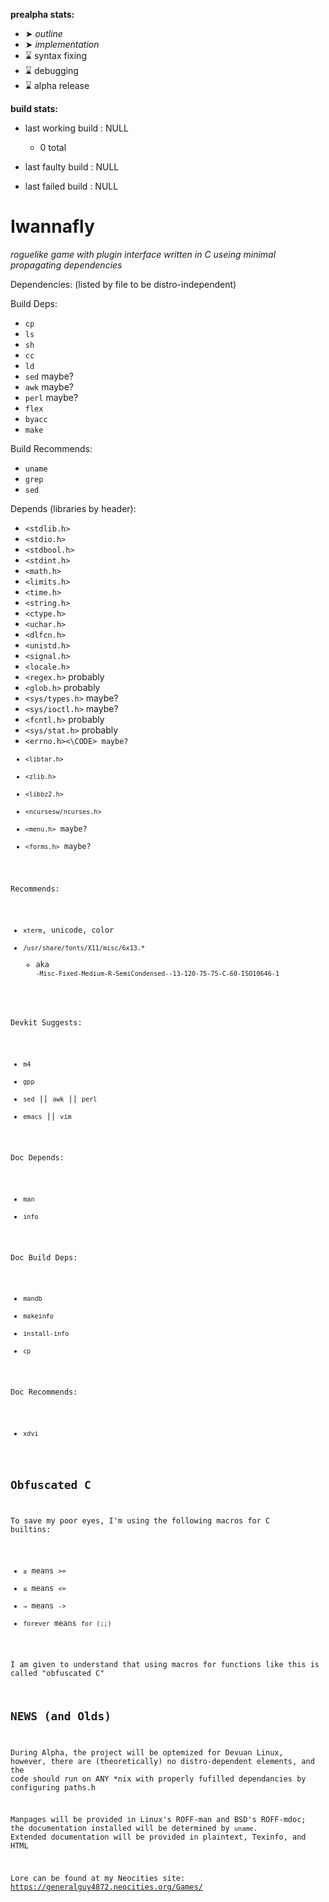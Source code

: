 **prealpha stats:**
- ➤ *outline*
- ➤ *implementation*
- ⌛ syntax fixing
- ⌛ debugging
- ⌛ alpha release

**build stats:**
- last working build : NULL
	- 0 total

- last faulty build : NULL
- last failed build : NULL

Iwannafly
=========
*roguelike game with plugin interface written in C useing minimal propagating dependencies*

Dependencies:
(listed by file to be distro-independent)

Build Deps:
- <CODE>cp</CODE>
- <CODE>ls</CODE>
- <CODE>sh</CODE>
- <CODE>cc</CODE>
- <CODE>ld</CODE>
- <CODE>sed</CODE> maybe?
- <CODE>awk</CODE> maybe?
- <CODE>perl</CODE> maybe?
- <CODE>flex</CODE>
- <CODE>byacc</CODE>
- <CODE>make</CODE>

Build Recommends:
- <CODE>uname</CODE>
- <CODE>grep</CODE>
- <CODE>sed</CODE>

Depends (libraries by header):
- <CODE>\<stdlib.h\></CODE>
- <CODE>\<stdio.h\></CODE>
- <CODE>\<stdbool.h\></CODE>
- <CODE>\<stdint.h\></CODE>
- <CODE>\<math.h\></CODE>
- <CODE>\<limits.h\></CODE>
- <CODE>\<time.h\></CODE>
- <CODE>\<string.h\></CODE>
- <CODE>\<ctype.h\></CODE>
- <CODE>\<uchar.h\></CODE>
- <CODE>\<dlfcn.h\></CODE>
- <CODE>\<unistd.h\></CODE>
- <CODE>\<signal.h\></CODE>
- <CODE>\<locale.h\></CODE>
- <CODE>\<regex.h\></CODE> probably
- <CODE>\<glob.h\></CODE> probably
- <CODE>\<sys/types.h\></CODE> maybe?
- <CODE>\<sys/ioctl.h\></CODE> maybe?
- <CODE>\<fcntl.h\></CODE> probably
- <CODE>\<sys/stat.h\></CODE> probably
- <CODE>\<errno.h\><\CODE> maybe?
- <CODE>\<libtar.h\></CODE>
- <CODE>\<zlib.h\></CODE>
- <CODE>\<libbz2.h\></CODE>
- <CODE>\<ncursesw/ncurses.h\></CODE>
- <CODE>\<menu.h\></CODE> maybe?
- <CODE>\<forms.h\></CODE> maybe?

Recommends:
- <CODE>xterm</CODE>, unicode, color
- <CODE>/usr/share/fonts/X11/misc/6x13.\*</CODE>
	- aka <CODE>-Misc-Fixed-Medium-R-SemiCondensed--13-120-75-75-C-60-ISO10646-1</CODE>

Devkit Suggests:
- <CODE>m4</CODE>
- <CODE>gpp</CODE>
- <CODE>sed</CODE> || <CODE>awk</CODE> || <CODE>perl</CODE>
- <CODE>emacs</CODE> || <CODE>vim</CODE>

Doc Depends:
- <CODE>man</CODE>
- <CODE>info</CODE>

Doc Build Deps:
- <CODE>mandb</CODE>
- <CODE>makeinfo</CODE>
- <CODE>install-info</CODE>
- <CODE>cp</CODE>

Doc Recommends:
- <CODE>xdvi</CODE>

Obfuscated C
------------

To save my poor eyes, I'm using the following macros for C builtins:

- <CODE>≥</CODE> means <CODE>\>=</CODE>
- <CODE>≤</CODE> means <CODE>\<=</CODE>
- <CODE>→</CODE> means <CODE>-\></CODE>
- <CODE>forever</CODE> means <CODE>for (;;)</CODE>

I am given to understand that using macros for functions like this
is called "obfuscated C"

NEWS (and Olds)
---------------

During Alpha, the project will be optemized for Devuan Linux, however,
there are (theoretically) no distro-dependent elements, and the code should
run on ANY \*nix with properly fufilled dependancies by configuring paths.h

Manpages will be provided in Linux's ROFF-man and BSD's ROFF-mdoc;
the documentation installed will be determined by <CODE>uname</CODE>.
Extended documentation will be provided in plaintext, Texinfo, and HTML


Lore can be found at my Neocities site: https://generalguy4872.neocities.org/Games/
